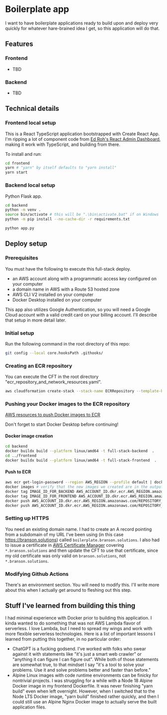 # Boilerplate app
I want to have boilerplate applications ready to build upon and deploy very quickly for whatever hare-brained idea I get, so this application will do that.

## Features
### Frontend
* TBD

### Backend
* TBD

## Technical details
### Frontend local setup
This is a React TypeScript application bootstrapped with Create React App. I'm ripping a lot of component code from [Ed Roh's React Admin Dashboard](https://github.com/ed-roh/react-admin-dashboard/), making it work with TypeScript, and building from there.

To install and run:
```bash
cd frontend
yarn # "yarn" by itself defaults to "yarn install"
yarn start
```

### Backend local setup
Python Flask app. 

```bash
cd backend
python -m venv .
source bin/activate # this will be ".\bin\activate.bat" if on Windows
python -m pip install --no-cache-dir -r requirements.txt

python app.py
```

## Deploy setup
### Prerequisites
You must have the following to execute this full-stack deploy.

* an AWS account along with a programmatic access key configured on your computer
* a domain name in AWS with a Route 53 hosted zone
* AWS CLI V2 installed on your computer
* Docker Desktop installed on your computer

This app also utilizes Google Authentication, so you will need a Google Cloud account with a valid credit card on your billing account. I'll describe that setup in more detail later.

### Initial setup
Run the following command in the root directory of this repo:
```bash
git config --local core.hooksPath .githooks/
```

### Creating an ECR repository
You can execute the CFT in the root directory "ecr_repository_and_network_resources.yaml".

```bash
aws cloudformation create-stack --stack-name ECRRepository --template-body file://ecr_repository_and_network_resources.yaml --tags '[{"Key": "Author", "Value": "YOUR_NAME"}, {"Key": "Project", "Value": "Boilerplate Full-Stack App"}]' --parameters ParameterKey=RepositoryName,ParameterValue=REPOSITORY_NAME # replace with an actual repository name 
```

### Pushing your Docker images to the ECR repository
[AWS resources to push Docker images to ECR](https://docs.aws.amazon.com/AmazonECR/latest/userguide/docker-push-ecr-image.html)

Don't forget to start Docker Desktop before continuing!

#### Docker image creation
```bash
cd backend
docker buildx build --platform linux/amd64 -t full-stack-backend  . 
cd ../frontend
docker buildx build --platform linux/amd64 -t full-stack-frontend  . 
```

#### Push to ECR
```bash
aws ecr get-login-password --region AWS_REGION --profile default | docker login --username AWS --password-stdin AWS_ACCOUNT_ID.dkr.ecr.AWS_REGION.amazonaws.com
docker images # verify that the new images we created are in the output, we're gonna refer to them as IMAGE_ID_FOR_BACKEND and IMAGE_ID_FOR_FRONTEND moving forward
docker tag IMAGE_ID_FOR_BACKEND AWS_ACCOUNT_ID.dkr.ecr.AWS_REGION.amazonaws.com/REPOSITORY_NAME:full-stack-backend
docker tag IMAGE_ID_FOR_FRONTEND AWS_ACCOUNT_ID.dkr.ecr.AWS_REGION.amazonaws.com/REPOSITORY_NAME:full-stack-frontend
docker push AWS_ACCOUNT_ID.dkr.ecr.AWS_REGION.amazonaws.com/REPOSITORY_NAME:full-stack-backend
docker push AWS_ACCOUNT_ID.dkr.ecr.AWS_REGION.amazonaws.com/REPOSITORY_NAME:full-stack-frontend
```

### Setting up HTTPS
You need an existing domain name. I had to create an A record pointing from a subdomain of my URL I've been using (in this case https://branson.solutions) called `boilerplate.branson.solutions`. I also had to issue a certificate in [AWS Certificate Manager](https://aws.amazon.com/certificate-manager/) covering `*.branson.solutions` and then update the CFT to use that certificate, since my old certificate was only valid on `branson.solutions`, not `*.branson.solutions`.

### Modifying Github Actions
There's an environment section. You will need to modify this. I'll write more about this when I actually get around to fleshing out this step.

## Stuff I've learned from building this thing
I had minimal experience with Docker prior to building this application. I kinda wanted to do something that was not AWS Lambda flavor of serverless. I love Lambda, but I need to spread my wings and work with more flexible serverless technologies. Here is a list of important lessons I learned from putting this together, in no particular order:

* ChatGPT is a fucking godsend. I've worked with folks who swear against it with statements like "it's just a smart web crawler" or "anything it can figure I can figure out". While both of those statements are somewhat true, to that mindset I say "it's a tool to solve your problems. Use it and solve problems better and faster than before." 
* Alpine Linux images with code runtime environments can be finicky for nontrivial projects. I was struggling for a while with a Node 18 Alpine Docker image in my frontend Dockerfile. It was never finishing "yarn build" even when left overnight. However, when I switched that to the Node LTS Docker image, "yarn build" finished rather quickly, and then I could still use an Alpine Nginx Docker image to actually serve the built application files.

